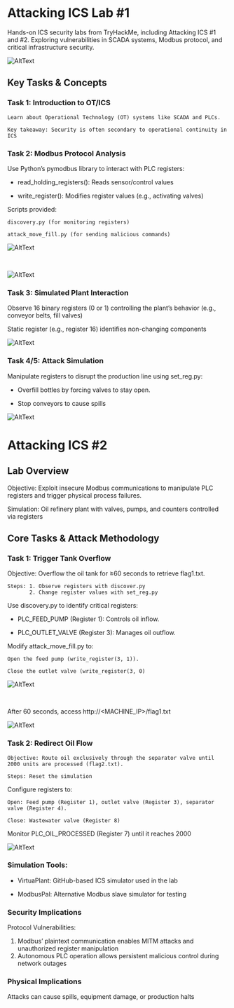 # Attacking ICS Lab #1
Hands-on ICS security labs from TryHackMe, including Attacking ICS #1 and #2. Exploring vulnerabilities in SCADA systems, Modbus protocol, and critical infrastructure security.

![AltText](main.png)

## Key Tasks & Concepts
### Task 1: Introduction to OT/ICS

    Learn about Operational Technology (OT) systems like SCADA and PLCs.

    Key takeaway: Security is often secondary to operational continuity in ICS


### Task 2: Modbus Protocol Analysis

Use Python’s pymodbus library to interact with PLC registers:

- read_holding_registers(): Reads sensor/control values
        
- write_register(): Modifies register values (e.g., activating valves)

Scripts provided:

    discovery.py (for monitoring registers)

    attack_move_fill.py (for sending malicious commands)
![AltText](ics5.png)

<br>

![AltText](ics4.png)

### Task 3: Simulated Plant Interaction

Observe 16 binary registers (0 or 1) controlling the plant’s behavior (e.g., conveyor belts, fill valves)


Static register (e.g., register 16) identifies non-changing components

![AltText](ics3.png)

### Task 4/5: Attack Simulation

Manipulate registers to disrupt the production line using set_reg.py:

- Overfill bottles by forcing valves to stay open.

- Stop conveyors to cause spills
    
![AltText](ics6.png)

# Attacking ICS #2

## Lab Overview

Objective: Exploit insecure Modbus communications to manipulate PLC registers and trigger physical process failures.

Simulation: Oil refinery plant with valves, pumps, and counters controlled via registers

## Core Tasks & Attack Methodology
### Task 1: Trigger Tank Overflow

Objective: Overflow the oil tank for ≥60 seconds to retrieve flag1.txt.

    Steps: 1. Observe registers with discover.py
           2. Change register values with set_reg.py

Use discovery.py to identify critical registers:

- PLC_FEED_PUMP (Register 1): Controls oil inflow.
  
- PLC_OUTLET_VALVE (Register 3): Manages oil outflow.


Modify attack_move_fill.py to:

    Open the feed pump (write_register(3, 1)).

    Close the outlet valve (write_register(3, 0)

![AltText](ics7.png)

<br> 

After 60 seconds, access http://<MACHINE_IP>/flag1.txt

![AltText](ics8.png)

### Task 2: Redirect Oil Flow

    Objective: Route oil exclusively through the separator valve until 2000 units are processed (flag2.txt).

    Steps: Reset the simulation

Configure registers to:

    Open: Feed pump (Register 1), outlet valve (Register 3), separator valve (Register 4).

    Close: Wastewater valve (Register 8)

Monitor PLC_OIL_PROCESSED (Register 7) until it reaches 2000

![AltText](ics9.png)

### Simulation Tools:

- VirtuaPlant: GitHub-based ICS simulator used in the lab

- ModbusPal: Alternative Modbus slave simulator for testing


### Security Implications

Protocol Vulnerabilities:

1. Modbus’ plaintext communication enables MITM attacks and unauthorized register manipulation
2. Autonomous PLC operation allows persistent malicious control during network outages


### Physical Implications
Attacks can cause spills, equipment damage, or production halts


























